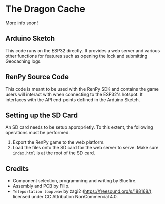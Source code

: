 # The Dragon Cache
More info soon!

## Arduino Sketch
This code runs on the ESP32 directly. It provides a web server and various other functions for features such as opening the lock and submitting Geocaching logs.

## RenPy Source Code
This code is meant to be used with the RenPy SDK and contains the game users will interact with when connecting to the ESP32's hotspot. It interfaces with the API end-points defined in the Arduino Sketch.

## Setting up the SD Card
An SD card needs to be setup approprietly. To this extent, the following operations must be performed.

1. Export the RenPy game to the web platform.
2. Load the files onto the SD card for the web server to serve. Make sure `index.html` is at the root of the SD card.

## Credits
- Component selection, programming and writing by Bluefire.
- Assembly and PCB by Filip.
- `Teleportation loop.wav` by zagi2 (https://freesound.org/s/188168/), licensed under CC Attribution NonCommercial 4.0.